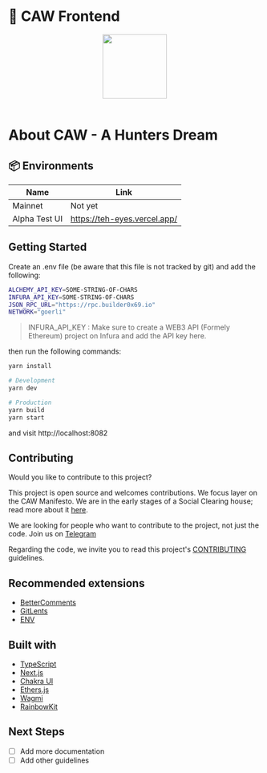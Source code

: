 # 🌙 CAW Frontend 
<p align="center">
  <a href="https://caw.is">
      <img src="public/assets/tokens/caw.png" height="128">
  </a>  
<br>
<br>
</p>

# About CAW - A Hunters Dream


## 📦 Environments
| Name            | Link                                |
| --------------- | ----------------------------------- |
| Mainnet         | Not yet                 |
| Alpha Test UI         | https://teh-eyes.vercel.app/         |

## Getting Started

Create an .env file (be aware that this file is not tracked by git) and add the following:

```bash
ALCHEMY_API_KEY=SOME-STRING-OF-CHARS
INFURA_API_KEY=SOME-STRING-OF-CHARS
JSON_RPC_URL="https://rpc.builder0x69.io"
NETWORK="goerli"

```
> INFURA_API_KEY : Make sure to create a WEB3 API (Formely Ethereum) project on Infura and add the API key here.

then run the following commands:

```sh
yarn install

# Development
yarn dev

# Production
yarn build
yarn start
```
and visit http://localhost:8082

## Contributing
Would you like to contribute to this project?

This project is open source and welcomes contributions. We focus layer on the CAW Manifesto. We are in the early stages of a Social Clearing house; read more about it [here](https://caw.is/).

We are looking for people who want to contribute to the project, not just the code. Join us on [Telegram](https://t.me/cawbuilders)


Regarding the code, we invite you to read this project's [CONTRIBUTING](docs/CONTRIBUTING.md) guidelines.

## Recommended extensions
 - [BetterComments](https://marketplace.visualstudio.com/items?itemName=aaron-bond.better-comments)
 - [GitLents](https://marketplace.visualstudio.com/items?itemName=eamodio.gitlens)
 - [ENV](https://marketplace.visualstudio.com/items?itemName=IronGeek.vscode-env)

## Built with
 - [TypeScript](https://www.typescriptlang.org/)
 - [Next.js](https://nextjs.org/)
 - [Chakra UI](https://chakra-ui.com/)
 - [Ethers.js](https://docs.ethers.io/v5/)
 - [Wagmi](https://wagmi.sh/)
 - [RainbowKit](https://www.rainbowkit.com/)

## Next Steps
- [ ] Add more documentation
- [ ] Add other guidelines
